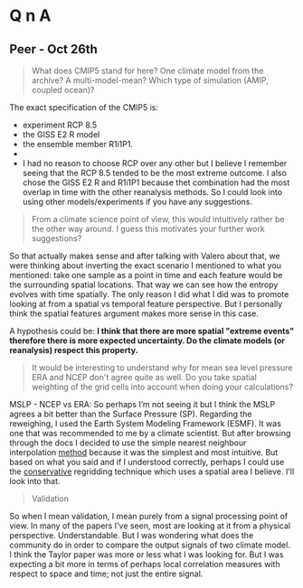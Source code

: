 # Q n A


## Peer - Oct 26th

> What does CMIP5 stand for here? One climate model from the archive? A multi-model-mean? Which type of simulation (AMIP, coupled ocean)?

The exact specification of the CMIP5 is: 
* experiment RCP 8.5
* the GISS E2 R model 
* the ensemble member R1i1P1. 
* 
* I had no reason to choose RCP over any other but I believe I remember seeing that the RCP 8.5 tended to be the most extreme outcome. I also chose the GISS E2 R and R1i1P1 because thet combination had the most overlap in time with the other reanalysis methods. So I could look into using other models/experiments if you have any suggestions. 

> From a climate science point of view, this would intuitively rather be the other way around. I guess this motivates your further work suggestions?

So that actually makes sense and after talking with Valero about that, we were thinking about inverting the exact scenario I mentioned to what you mentioned: take one sample as a point in time and each feature would be the surrounding spatial locations. That way we can see how the entropy evolves with time spatially. The only reason I did what I did was to promote looking at from a spatial vs temporal feature perspective. But I personally think the spatial features argument makes more sense in this case.

A hypothesis could be: **I think that there are more spatial "extreme events" therefore there is more expected uncertainty. Do the climate models (or reanalysis) respect this property.**

> It would be interesting to understand why for mean sea level pressure ERA and NCEP don't agree quite as well. Do you take spatial weighting of the grid cells into account when doing your calculations?


MSLP - NCEP vs ERA: So perhaps I’m not seeing it but I think the MSLP agrees a bit better than the Surface Pressure (SP). Regarding the reweighing, I used the Earth System Modeling Framework (ESMF). It was one that was recommended to me by a climate scientist. But after browsing through the docs I decided to use the simple nearest neighbour interpolation [method](http://www.earthsystemmodeling.org/esmf_releases/public/ESMF_7_1_0r/ESMF_refdoc/node5.html#SECTION05012300000000000000) because it was the simplest and most intuitive. But based on what you said and if I understood correctly, perhaps I could use the [conservative](http://www.earthsystemmodeling.org/esmf_releases/public/ESMF_7_1_0r/ESMF_refdoc/node5.html#SECTION05012500000000000000) regridding technique which uses a spatial area I believe. I'll look into that.

> Validation

So when I mean validation, I mean purely from a signal processing point of view. In many of the papers I've seen, most are looking at it from a physical perspective. Understandable. But I was wondering what does the community do in order to compare the output signals of two climate model. I think the Taylor paper was more or less what I was looking for. But I was expecting a bit more in terms of perhaps local correlation measures with respect to space and time; not just the entire signal.
